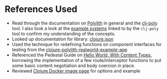 # References Used

- Read through the documentation on [Polylith](https://polylith.gitbook.io/polylith) in general and the [clj-poly](https://github.com/polyfy/polylith) tool.  I also took a look at the [example systems](https://cljdoc.org/d/polylith/clj-poly/0.2.19/doc/example-systems) linked to by the `clj-poly` tool to confirm my understanding of the concepts.
- Looked up documentation for library: [clojure.json](https://github.com/clojure/data.json)
- Used the technique for redefining functions on component interfaces for testing from the [clojure-polylith-realworld-example-app](https://github.com/furkan3ayraktar/clojure-polylith-realworld-example-app/blob/master/bases/rest-api/test/clojure/realworld/rest_api/handler_test.clj)
- Referenced the Pedestal Guide on [Hello World, With Content Types](http://pedestal.io/pedestal/0.7/guides/hello-world-content-types.html), borrowing the implementation of a few route/interceptor functions to put some basic content negotiation and body coercion in place.
- Reviewed [Clojure Docker image page](https://hub.docker.com/_/clojure/) for options and example
